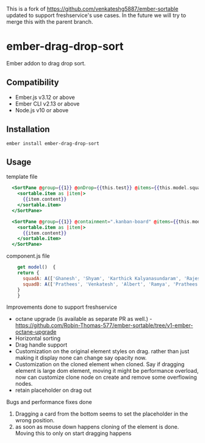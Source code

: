 
This is a fork of https://github.com/venkateshg5887/ember-sortable updated to support freshservice's use cases.
In the future we will try to merge this with the parent branch.

ember-drag-drop-sort
==============================================================================

Ember addon to drag drop sort.

Compatibility
------------------------------------------------------------------------------

* Ember.js v3.12 or above
* Ember CLI v2.13 or above
* Node.js v10 or above


Installation
------------------------------------------------------------------------------

```
ember install ember-drag-drop-sort
```


Usage
------------------------------------------------------------------------------

template file
```hbs
  <SortPane @group={{1}} @onDrop={{this.test}} @items={{this.model.squadA}} as |sortable|>
    <sortable.item as |item|>
      {{item.content}}
    </sortable.item>
  </SortPane>

  <SortPane @group={{1}} @containment=".kanban-board" @items={{this.model.squadB}} as |sortable|>
    <sortable.item as |item|>
      {{item.content}}
    </sortable.item>
  </SortPane>
```

component.js file

```js
	get model()  {
    return {
      squadA: A(['Ghanesh', 'Shyam', 'Karthick Kalyanasundaram', 'Rajesh']),
      squadB: A(['Prathees', 'Venkatesh', 'Albert', 'Ramya', 'Prathees', 'Venkatesh', 'Albert', 'Ramya')
    }
	}
```

Improvements done to support freshservice

* octane upgrade (is available as separate PR as well.) - https://github.com/Robin-Thomas-577/ember-sortable/tree/v1-ember-octane-upgrade
* Horizontal sorting
* Drag handle support
* Customization on the original element styles on drag. rather than just making it display none can change say opacity now.
* Customization on the cloned element when cloned. Say if dragging element is large dom element, moving it might be performance overload, now can customize clone node on create and remove some overflowing nodes.
* retain placeholder on drag out

Bugs and performance fixes done
1) Dragging a card from the bottom seems to set the placeholder in the wrong position.
2) as soon as mouse down happens cloning of the element is done. Moving this to only on start dragging happens
